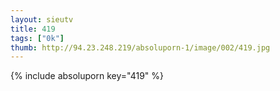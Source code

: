 ```yaml
--- 
layout: sieutv
title: 419
tags: ["0k"]
thumb: http://94.23.248.219/absoluporn-1/image/002/419.jpg
---
```

{% include absoluporn key="419" %} 
